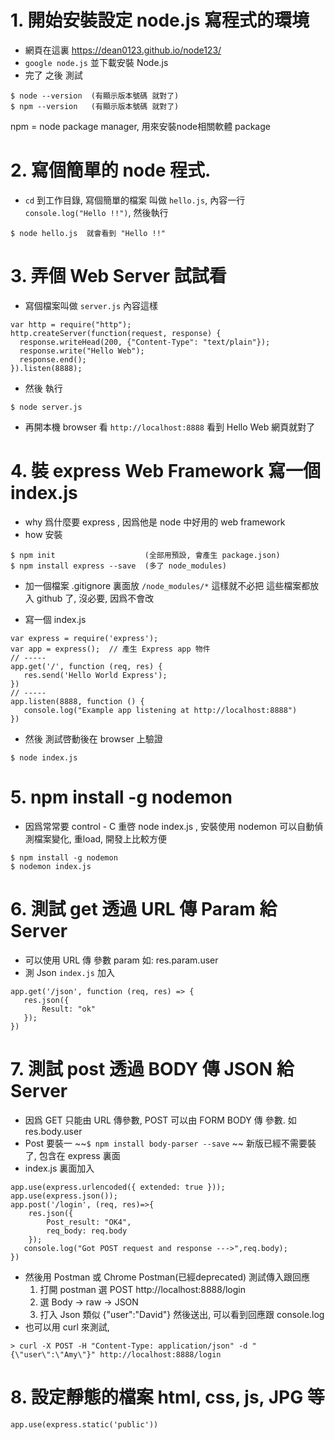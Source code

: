 # 1. 開始安裝設定 node.js 寫程式的環境

- 網頁在這裏 https://dean0123.github.io/node123/ 
- `google node.js` 並下載安裝 Node.js
- 完了 之後 測試  
```
$ node --version  (有顯示版本號碼 就對了)
$ npm --version   (有顯示版本號碼 就對了)
```
  npm = node package manager, 用來安裝node相關軟體 package

# 2. 寫個簡單的 node 程式. 
- `cd` 到工作目錄, 寫個簡單的檔案 叫做 `hello.js`, 內容一行 `console.log("Hello !!")`, 然後執行 
```
$ node hello.js  就會看到 "Hello !!"
```

# 3. 弄個 Web Server 試試看
- 寫個檔案叫做 `server.js` 內容這樣
```
var http = require("http");
http.createServer(function(request, response) {
  response.writeHead(200, {"Content-Type": "text/plain"});
  response.write("Hello Web");
  response.end();
}).listen(8888);
```
- 然後 執行
```
$ node server.js
```
- 再開本機 browser 看 `http://localhost:8888` 看到 Hello Web 網頁就對了

# 4. 裝 express Web Framework 寫一個 index.js
- why 爲什麼要 express , 因爲他是 node 中好用的 web framework
- how 安裝 
``` 
$ npm init                    (全部用預設, 會產生 package.json)
$ npm install express --save  (多了 node_modules)
``` 
- 加一個檔案 .gitignore 裏面放 `/node_modules/*` 這樣就不必把 這些檔案都放入 github 了, 沒必要, 因爲不會改

- 寫一個 index.js  
```
var express = require('express');
var app = express();  // 產生 Express app 物件 
// ----- 
app.get('/', function (req, res) {
   res.send('Hello World Express');
})
// -----
app.listen(8888, function () {
   console.log("Example app listening at http://localhost:8888")
})
```
- 然後 測試啓動後在 browser 上驗證
```
$ node index.js
``` 

# 5. npm install -g nodemon
- 因爲常常要 control - C 重啓 node index.js , 安裝使用 nodemon 可以自動偵測檔案變化, 重load, 開發上比較方便
```
$ npm install -g nodemon
$ nodemon index.js
```


# 6. 測試 get 透過 URL 傳 Param 給 Server
- 可以使用 URL 傳 參數 param 如: res.param.user
- 測 Json `index.js` 加入
```
app.get('/json', function (req, res) => {
   res.json({
       Result: "ok"
   });
})
```

# 7. 測試 post 透過 BODY 傳 JSON 給 Server
- 因爲 GET 只能由 URL 傳參數, POST 可以由 FORM BODY 傳 參數. 如 res.body.user
- Post 要裝一 ~~`$ npm install body-parser --save` ~~ 新版已經不需要裝了, 包含在 express 裏面
- index.js 裏面加入
```
app.use(express.urlencoded({ extended: true }));
app.use(express.json());
app.post('/login', (req, res)=>{   
    res.json({
        Post_result: "OK4",
        req_body: req.body
    });
   console.log("Got POST request and response --->",req.body);   
})
```
- 然後用 Postman 或 Chrome Postman(已經deprecated) 測試傳入跟回應
  1. 打開 postman 選 POST  http://localhost:8888/login
  2. 選 Body -> raw -> JSON
  3. 打入 Json 類似  {"user":"David"} 然後送出, 可以看到回應跟 console.log
- 也可以用 curl 來測試, 
```
> curl -X POST -H "Content-Type: application/json" -d "{\"user\":\"Amy\"}" http://localhost:8888/login
```

# 8. 設定靜態的檔案  html, css, js, JPG 等
```
app.use(express.static('public'))
```
